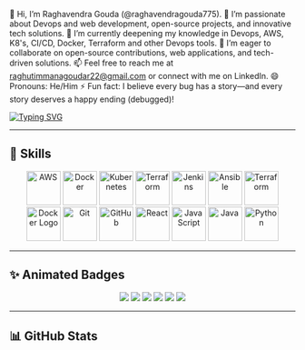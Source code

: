 👋 Hi, I’m Raghavendra Gouda (@raghavendragouda775).
👀 I’m passionate about Devops and web development, open-source projects, and innovative tech solutions.
🌱 I’m currently deepening my knowledge in Devops, AWS, K8's, CI/CD, Docker, Terraform and other Devops tools.
💞️ I’m eager to collaborate on open-source contributions, web applications, and tech-driven solutions.
📫 Feel free to reach me at raghutimmanagoudar22@gmail.com or connect with me on LinkedIn.
😄 Pronouns: He/Him
⚡ Fun fact: I believe every bug has a story—and every story deserves a happy ending (debugged)!


[![Typing SVG](https://readme-typing-svg.herokuapp.com?font=Fira+Code&size=24&duration=4000&pause=1000&color=00BFFF&center=true&vCenter=true&width=600&lines=DevOps+Engineer;Full+Stack+Developer;Cloud+%7C+CI%2FCD+%7C+Automation)](https://git.io/typing-svg)

---

## 🚀 Skills  

<p align="center">
  <!-- Cloud -->
  <img src="https://www.vectorlogo.zone/logos/amazon_aws/amazon_aws-icon.svg" title="AWS" alt="AWS" width="60" height="60"/>
  <img src="https://cdn.jsdelivr.net/gh/devicons/devicon/icons/docker/docker-original.svg" title="Docker" alt="Docker" width="60" height="60"/>
  <img src="https://cdn.jsdelivr.net/gh/devicons/devicon/icons/kubernetes/kubernetes-plain.svg" title="Kubernetes" alt="Kubernetes" width="60" height="60"/>
  <img src="https://www.vectorlogo.zone/logos/terraformio/terraformio-icon.svg" title="Terraform" alt="Terraform" width="60" height="60"/>
  <img src="https://www.vectorlogo.zone/logos/jenkins/jenkins-icon.svg" title="Jenkins" alt="Jenkins" width="60" height="60"/>
  <img src="https://www.vectorlogo.zone/logos/ansible/ansible-icon.svg" title="Ansible" alt="Ansible" width="60" height="60"/>
  <img src="https://your-host.com/animated-terraform.gif" width="60" alt="Terraform" />
<img src="https://your-host.com/animated-docker.gif" width="60" alt="Docker Logo" />

  <img src="https://cdn.jsdelivr.net/gh/devicons/devicon/icons/git/git-original.svg" title="Git" alt="Git" width="60" height="60"/>
  <img src="https://cdn.jsdelivr.net/gh/devicons/devicon/icons/github/github-original.svg" title="GitHub" alt="GitHub" width="60" height="60"/>
  <img src="https://cdn.jsdelivr.net/gh/devicons/devicon/icons/react/react-original.svg" title="React" alt="React" width="60" height="60"/>
  <img src="https://cdn.jsdelivr.net/gh/devicons/devicon/icons/javascript/javascript-original.svg" title="JavaScript" alt="JavaScript" width="60" height="60"/>
  <img src="https://cdn.jsdelivr.net/gh/devicons/devicon/icons/java/java-original.svg" title="Java" alt="Java" width="60" height="60"/>
  <img src="https://cdn.jsdelivr.net/gh/devicons/devicon/icons/python/python-original.svg" title="Python" alt="Python" width="60" height="60"/>
</p>

---

## ✨ Animated Badges  

<p align="center">
  <img src="https://img.shields.io/badge/Docker-2496ED?style=for-the-badge&logo=docker&logoColor=white" />
  <img src="https://img.shields.io/badge/Kubernetes-326ce5?style=for-the-badge&logo=kubernetes&logoColor=white" />
  <img src="https://img.shields.io/badge/AWS-FF9900?style=for-the-badge&logo=amazonaws&logoColor=white" />
  <img src="https://img.shields.io/badge/Terraform-623CE4?style=for-the-badge&logo=terraform&logoColor=white" />
  <img src="https://img.shields.io/badge/Jenkins-D33833?style=for-the-badge&logo=jenkins&logoColor=white" />
  <img src="https://img.shields.io/badge/Ansible-EE0000?style=for-the-badge&logo=ansible&logoColor=white" />
</p>

---

## 📊 GitHub Stats  

<p align="center">
  <img src="https://github-readme-stats.vercel.app/api?username
